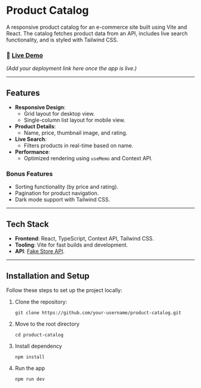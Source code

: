 # Product Catalog

A responsive product catalog for an e-commerce site built using Vite and React. The catalog fetches product data from an API, includes live search functionality, and is styled with Tailwind CSS.  

### 🚀 [Live Demo](#)  
_(Add your deployment link here once the app is live.)_

---

## Features
- **Responsive Design**:
  - Grid layout for desktop view.
  - Single-column list layout for mobile view.
- **Product Details**:
  - Name, price, thumbnail image, and rating.
- **Live Search**:
  - Filters products in real-time based on name.
- **Performance**:
  - Optimized rendering using `useMemo` and Context API.

### Bonus Features
- Sorting functionality (by price and rating).
- Pagination for product navigation.
- Dark mode support with Tailwind CSS.

---

## Tech Stack
- **Frontend**: React, TypeScript, Context API, Tailwind CSS.
- **Tooling**: Vite for fast builds and development.
- **API**: [Fake Store API](https://fakestoreapi.com/products).

---

## Installation and Setup
Follow these steps to set up the project locally:

1. Clone the repository:
   ```
   git clone https://github.com/your-username/product-catalog.git
   ```
2. Move to the root directory
   ```
   cd product-catalog
   ```
3. Install dependency
   ```
   npm install
   ```
4. Run the app
   ```
   npm run dev
   ```
  

